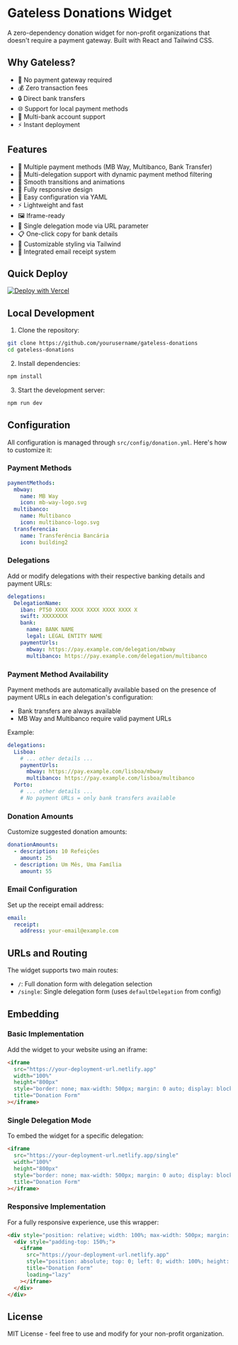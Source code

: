 # Gateless Donations Widget

A zero-dependency donation widget for non-profit organizations that doesn't require a payment gateway. Built with React and Tailwind CSS.

## Why Gateless?

- 🚫 No payment gateway required
- 💰 Zero transaction fees
- 🔒 Direct bank transfers
- 🌐 Support for local payment methods
- 🏦 Multi-bank account support
- ⚡ Instant deployment

## Features

- 🎯 Multiple payment methods (MB Way, Multibanco, Bank Transfer)
- 🏢 Multi-delegation support with dynamic payment method filtering
- 💫 Smooth transitions and animations
- 📱 Fully responsive design
- 🔧 Easy configuration via YAML
- ⚡ Lightweight and fast
- 🖼️ Iframe-ready
- 🔗 Single delegation mode via URL parameter
- 📋 One-click copy for bank details
- 🎨 Customizable styling via Tailwind
- 📧 Integrated email receipt system

## Quick Deploy

[![Deploy with Vercel](https://vercel.com/button)](https://vercel.com/new/clone?repository-url=https://github.com/col-intel/gateless-donations)

## Local Development

1. Clone the repository:
```bash
git clone https://github.com/yourusername/gateless-donations
cd gateless-donations
```

2. Install dependencies:
```bash
npm install
```

3. Start the development server:
```bash
npm run dev
```

## Configuration

All configuration is managed through `src/config/donation.yml`. Here's how to customize it:

### Payment Methods

```yaml
paymentMethods:
  mbway:
    name: MB Way
    icon: mb-way-logo.svg
  multibanco:
    name: Multibanco
    icon: multibanco-logo.svg
  transferencia:
    name: Transferência Bancária
    icon: building2
```

### Delegations

Add or modify delegations with their respective banking details and payment URLs:

```yaml
delegations:
  DelegationName:
    iban: PT50 XXXX XXXX XXXX XXXX XXXX X
    swift: XXXXXXXX
    bank:
      name: BANK NAME
      legal: LEGAL ENTITY NAME
    paymentUrls:
      mbway: https://pay.example.com/delegation/mbway
      multibanco: https://pay.example.com/delegation/multibanco
```

### Payment Method Availability

Payment methods are automatically available based on the presence of payment URLs in each delegation's configuration:
- Bank transfers are always available
- MB Way and Multibanco require valid payment URLs

Example:
```yaml
delegations:
  Lisboa:
    # ... other details ...
    paymentUrls:
      mbway: https://pay.example.com/lisboa/mbway
      multibanco: https://pay.example.com/lisboa/multibanco
  Porto:
    # ... other details ...
    # No payment URLs = only bank transfers available
```

### Donation Amounts

Customize suggested donation amounts:

```yaml
donationAmounts:
  - description: 10 Refeições
    amount: 25
  - description: Um Mês, Uma Família
    amount: 55
```

### Email Configuration

Set up the receipt email address:

```yaml
email:
  receipt:
    address: your-email@example.com
```

## URLs and Routing

The widget supports two main routes:

- `/`: Full donation form with delegation selection
- `/single`: Single delegation form (uses `defaultDelegation` from config)

## Embedding

### Basic Implementation

Add the widget to your website using an iframe:

```html
<iframe 
  src="https://your-deployment-url.netlify.app" 
  width="100%" 
  height="800px" 
  style="border: none; max-width: 500px; margin: 0 auto; display: block;"
  title="Donation Form"
></iframe>
```

### Single Delegation Mode

To embed the widget for a specific delegation:

```html
<iframe 
  src="https://your-deployment-url.netlify.app/single" 
  width="100%" 
  height="800px" 
  style="border: none; max-width: 500px; margin: 0 auto; display: block;"
  title="Donation Form"
></iframe>
```

### Responsive Implementation

For a fully responsive experience, use this wrapper:

```html
<div style="position: relative; width: 100%; max-width: 500px; margin: 0 auto;">
  <div style="padding-top: 150%;">
    <iframe 
      src="https://your-deployment-url.netlify.app"
      style="position: absolute; top: 0; left: 0; width: 100%; height: 100%; border: none;"
      title="Donation Form"
      loading="lazy"
    ></iframe>
  </div>
</div>
```

## License

MIT License - feel free to use and modify for your non-profit organization.